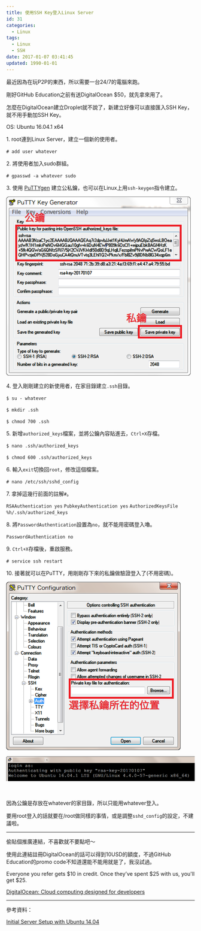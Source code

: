 ```yaml
---
title: 使用SSH Key登入Linux Server
id: 31
categories:
  - Linux
tags:
  - Linux
  - SSH
date: 2017-01-07 03:41:45
updated: 1990-01-01
---
```


最近因為在玩P2P的東西，所以需要一台24/7的電腦來跑。

剛好GitHub Education之前有送DigitalOcean $50，就先拿來用了。

<!--more-->

怎麼在DigitalOcean建立Droplet就不說了，新建立好像可以直接匯入SSH Key，就不用手動加SSH Key。

OS: Ubuntu 16.04.1 x64

1\. root連到Linux Server，建立一個新的使用者。

`# add user whatever`

2\. 將使用者加入sudo群組。

`# gpasswd -a whatever sudo`

3\. 使用 [PuTTYgen](http://www.chiark.greenend.org.uk/~sgtatham/putty/download.html) 建立公私鑰，也可以在Linux上用`ssh-keygen`指令建立。

![](/images/ssh-key-login-linux-1.png)

4\. 登入剛剛建立的新使用者，在家目錄建立`.ssh`目錄。

`$ su - whatever`

`$ mkdir .ssh`

`$ chmod 700 .ssh`

5\. 新增`authorized_keys`檔案，並將公鑰內容貼進去，`Ctrl+X`存檔。

`$ nano .ssh/authorized_keys`

`$ chmod 600 .ssh/authorized_keys`

6\. 輸入`exit`切換回`root`，修改這個檔案。

`# nano /etc/ssh/sshd_config`

7\. 拿掉這幾行前面的註解`#`。

`RSAAuthentication yes`
`PubkeyAuthentication yes`
`AuthorizedKeysFile %h/.ssh/authorized_keys`

8\. 將`PasswordAuthentication`設置為`no`，就不能用密碼登入嚕。

`PasswordAuthentication no`

9\. `Ctrl+X`存檔後，重啟服務。

`# service ssh restart`

10\. 接著就可以在PuTTY，用剛剛存下來的私鑰做驗證登入了(不用密碼)。

![](/images/ssh-key-login-linux-2.png)

![](/images/ssh-key-login-linux-3.png)

&nbsp;

因為公鑰是存放在whatever的家目錄，所以只能用whatever登入。

要用root登入的話就要在/root做同樣的事情，或是調整`sshd_config`的設定，不建議啦。

* * *

偷貼個推廣連結，不喜歡就不要點吧～

使用此連結註冊DigitalOcean的話可以得到10USD的額度，不過GitHub Education的promo code不知道還能不能用就是了，我沒試過。

Everyone you refer gets $10 in credit. Once they’ve spent $25 with us, you'll get $25.

[DigitalOcean: Cloud computing designed for developers](https://www.digitalocean.com/?refcode=fe1c690430d5)

* * *

參考資料：

[Initial Server Setup with Ubuntu 14.04](https://www.digitalocean.com/community/tutorials/initial-server-setup-with-ubuntu-14-04)